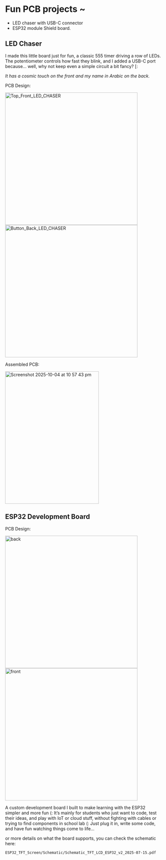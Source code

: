 # Fun PCB projects ~

* LED chaser with USB-C connector
* ESP32 module Shield board.


## LED Chaser

I made this little board just for fun, a classic 555 timer driving a row of LEDs.
The potentiometer controls how fast they blink, and I added a USB-C port because… well, why not keep even a simple circuit a bit fancy? [:

*It has a cosmic touch on the front and my name in Arabic on the back.*


PCB Design:


<img width="427" height="427" alt="Top_Front_LED_CHASER" src="https://github.com/user-attachments/assets/f7483a26-b554-407d-a748-d810932e7727" />
<img widt<img width="427" height="427" alt="Button_Back_LED_CHASER" src="https://github.com/user-attachments/assets/d6832e83-2c4e-43b1-bc08-3f306dff39b1"/>



Assembled PCB:

<img width="302" height="427" alt="Screenshot 2025-10-04 at 10 57 43 pm" src="https://github.com/user-attachments/assets/00d90d47-48eb-4f15-a0cf-773ea0bcee9d" />


## ESP32 Development Board


PCB Design:

<img width="427" height="427" alt="back" src="https://github.com/user-attachments/assets/c7f741d0-0f54-434d-99a0-4eca94511eaa" />

<img width="427" height="427" alt="front" src="https://github.com/user-attachments/assets/a364d14c-2463-453d-a25d-1ab314b45fc7" />



A custom development board I built to make learning with the ESP32 simpler and more fun (:
It’s mainly for students who just want to code, test their ideas, and play with IoT or cloud stuff, without fighting with cables or trying to find components in school lab (:
Just plug it in, write some code, and have fun watching things come to life...

or more details on what the board supports, you can check the schematic here:

`ESP32_TFT_Screen/Schematic/Schematic_TFT_LCD_ESP32_v2_2025-07-15.pdf` 
